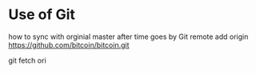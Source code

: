 # Use of Git


how to sync with orginial master after time goes by
Git remote add origin https://github.com/bitcoin/bitcoin.git

git fetch ori



